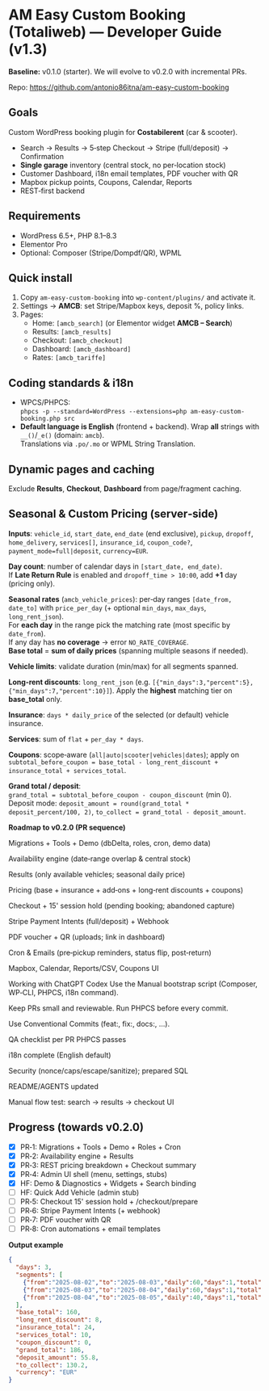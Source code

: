 # AM Easy Custom Booking (Totaliweb) — Developer Guide (v1.3)

**Baseline:** v0.1.0 (starter). We will evolve to v0.2.0 with incremental PRs.

Repo: https://github.com/antonio86itna/am-easy-custom-booking

## Goals
Custom WordPress booking plugin for **Costabilerent** (car & scooter).
- Search → Results → 5‑step Checkout → Stripe (full/deposit) → Confirmation
- **Single garage** inventory (central stock, no per‑location stock)
- Customer Dashboard, i18n email templates, PDF voucher with QR
- Mapbox pickup points, Coupons, Calendar, Reports
- REST‑first backend

## Requirements
- WordPress 6.5+, PHP 8.1–8.3
- Elementor Pro
- Optional: Composer (Stripe/Dompdf/QR), WPML

## Quick install
1. Copy `am-easy-custom-booking` into `wp-content/plugins/` and activate it.
2. Settings → **AMCB**: set Stripe/Mapbox keys, deposit %, policy links.
3. Pages:
   - Home: `[amcb_search]` (or Elementor widget **AMCB – Search**)
   - Results: `[amcb_results]`
   - Checkout: `[amcb_checkout]`
   - Dashboard: `[amcb_dashboard]`
   - Rates: `[amcb_tariffe]`

## Coding standards & i18n
- WPCS/PHPCS:  
  `phpcs -p --standard=WordPress --extensions=php am-easy-custom-booking.php src`
- **Default language is English** (frontend + backend). Wrap **all** strings with `__()`/`_e()` (domain: `amcb`).  
  Translations via `.po/.mo` or WPML String Translation.

## Dynamic pages and caching
Exclude **Results**, **Checkout**, **Dashboard** from page/fragment caching.

## Seasonal & Custom Pricing (server‑side)
**Inputs**: `vehicle_id`, `start_date`, `end_date` (end exclusive), `pickup`, `dropoff`, `home_delivery`, `services[]`, `insurance_id`, `coupon_code?`, `payment_mode=full|deposit`, `currency=EUR`.

**Day count**: number of calendar days in `[start_date, end_date)`.  
If **Late Return Rule** is enabled and `dropoff_time > 10:00`, add **+1** day (pricing only).

**Seasonal rates** (`amcb_vehicle_prices`): per‑day ranges `[date_from, date_to]` with `price_per_day` (+ optional `min_days`, `max_days`, `long_rent_json`).  
For **each day** in the range pick the matching rate (most specific by `date_from`).  
If any day has **no coverage** → error `NO_RATE_COVERAGE`.  
**Base total** = **sum of daily prices** (spanning multiple seasons if needed).

**Vehicle limits**: validate duration (min/max) for all segments spanned.

**Long‑rent discounts**: `long_rent_json` (e.g. `[{"min_days":3,"percent":5},{"min_days":7,"percent":10}]`). Apply the **highest** matching tier on **base_total** only.

**Insurance**: `days * daily_price` of the selected (or default) vehicle insurance.

**Services**: sum of `flat` + `per_day * days`.

**Coupons**: scope‐aware (`all|auto|scooter|vehicles|dates`); apply on  
`subtotal_before_coupon = base_total - long_rent_discount + insurance_total + services_total`.

**Grand total / deposit**:  
`grand_total = subtotal_before_coupon - coupon_discount` (min 0).  
Deposit mode: `deposit_amount = round(grand_total * deposit_percent/100, 2)`, `to_collect = grand_total - deposit_amount`.

**Roadmap to v0.2.0 (PR sequence)**

Migrations + Tools + Demo (dbDelta, roles, cron, demo data)

Availability engine (date‑range overlap & central stock)

Results (only available vehicles; seasonal daily price)

Pricing (base + insurance + add‑ons + long‑rent discounts + coupons)

Checkout + 15' session hold (pending booking; abandoned capture)

Stripe Payment Intents (full/deposit) + Webhook

PDF voucher + QR (uploads; link in dashboard)

Cron & Emails (pre‑pickup reminders, status flip, post‑return)

Mapbox, Calendar, Reports/CSV, Coupons UI

Working with ChatGPT Codex
Use the Manual bootstrap script (Composer, WP‑CLI, PHPCS, i18n command).

Keep PRs small and reviewable. Run PHPCS before every commit.

Use Conventional Commits (feat:, fix:, docs:, …).

QA checklist per PR
 PHPCS passes

 i18n complete (English default)

 Security (nonce/caps/escape/sanitize); prepared SQL

 README/AGENTS updated

 Manual flow test: search → results → checkout UI

## Progress (towards v0.2.0)
- [x] PR‑1: Migrations + Tools + Demo + Roles + Cron
- [x] PR‑2: Availability engine + Results
- [x] PR‑3: REST pricing breakdown + Checkout summary
- [x] PR‑4: Admin UI shell (menu, settings, stubs)
- [x] HF: Demo & Diagnostics + Widgets + Search binding
- [ ] HF: Quick Add Vehicle (admin stub)
- [ ] PR‑5: Checkout 15' session hold + /checkout/prepare
- [ ] PR‑6: Stripe Payment Intents (+ webhook)
- [ ] PR‑7: PDF voucher with QR
- [ ] PR‑8: Cron automations + email templates

**Output example**
```json
{
  "days": 3,
  "segments": [
    {"from":"2025-08-02","to":"2025-08-03","daily":60,"days":1,"total":60},
    {"from":"2025-08-03","to":"2025-08-04","daily":60,"days":1,"total":60},
    {"from":"2025-08-04","to":"2025-08-05","daily":40,"days":1,"total":40}
  ],
  "base_total": 160,
  "long_rent_discount": 8,
  "insurance_total": 24,
  "services_total": 10,
  "coupon_discount": 0,
  "grand_total": 186,
  "deposit_amount": 55.8,
  "to_collect": 130.2,
  "currency": "EUR"
}
